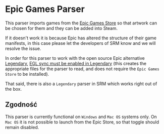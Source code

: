 # Epic Games Parser

This parser imports games from the [Epic Games Store](https://store.epicgames.com/en-US/) so that artwork can be chosen for them and they can be added into Steam.

If it doesn't work it is because Epic has altered the structure of their game manifests, in this case please let the developers of SRM know and we will resolve the issue.

In order for this parser to work with the open source Epic alternative [Legendary](https://github.com/derrod/legendary), [EGL sync must be enabled in Legendary](https://github.com/derrod/legendary/discussions/276#discussioncomment-709748) (this creates the appropriate files for the parser to read, and does not require the `Epic Games Store` to be installed).

That said, there is also a `Legendary` parser in SRM which works right out of the box.

## Zgodność
This parser is currently functional on `Windows` and `Mac OS` systems only. On `Mac OS` it is not possible to launch from the Epic Store, so that toggle should remain disabled.
